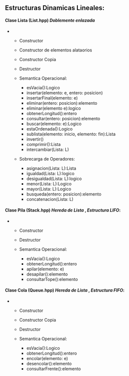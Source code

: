 ## Estructuras Dinamicas Lineales:

#### Clase Lista (List.hpp) *Doblemente enlazada*
 - 
      - Constructor
      - Constructor de elementos alataorios
      - Constructor Copia
      - Destructor
      
      - Semantica Operacional:
          - esVacia():Logico
          - insertar(elemento: e, entero: posicion)
          - insertarFinal(elemento: e)
          - eliminar(entero: posicion):elemento
          - eliminar(elemento e):logico
          - obtenerLongitud():entero
          - consultar(entero: posicion):elemento
          - buscar(elemento: e):Logico
          - estaOrdenada():Logico
          - sublista(elemento: inicio, elemento: fin):Lista
          - invertir()
          - comprimir():Lista
          - intercambiar(Lista: L)
         
      - Sobrecarga de Operadores:
            
          - asignacion(Lista: L):Lista
          - igualdad(Lista: L):logico
          - desigualdad(Lista: L):logico
          - menor(Lista: L):Logico
          - mayor(Lista: L):Logico
          - busqueda(entero: posicion):elemento
          - concatenacion(Lista: L)
                
          
#### Clase Pila (Stack.hpp) *Hereda de Lista* , *Estructura LIFO*:
 -
      - Constructor
      - Destructor
      
      - Semantica Operacional:
          - esVacia():Logico
          - obtenerLongitud():entero
          - apilar(elemento: e)
          - desapilar():elemento
          - consultarTope():elemento



#### Clase Cola (Queue.hpp) *Hereda de Lista* , *Estructura FIFO*:
 -
      - Constructor
      - Constructor Copia
      - Destructor
      
      - Semantica Operacional:
          - esVacia():Logico
          - obtenerLongitud():entero
          - encolar(elemento: e)
          - desencolar():elemento
          - consultarFrente():elemento
  
 
